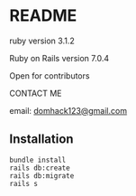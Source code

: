 # README

ruby version 3.1.2

Ruby on Rails version 7.0.4

Open for contributors

CONTACT ME

email: domhack123@gmail.com


## Installation

```terminal
bundle install
rails db:create
rails db:migrate
rails s

